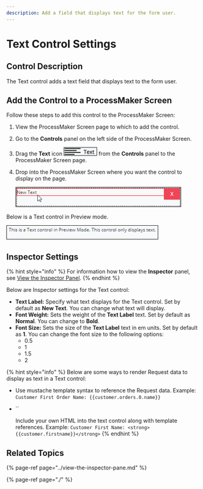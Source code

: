 ```yaml
---
description: Add a field that displays text for the form user.
---
```


# Text Control Settings

## Control Description

The Text control adds a text field that displays text to the form user.

## Add the Control to a ProcessMaker Screen

Follow these steps to add this control to the ProcessMaker Screen:

1. View the ProcessMaker Screen page to which to add the control.
2. Go to the **Controls** panel on the left side of the ProcessMaker Screen.
3. Drag the **Text** icon ![](../../../../.gitbook/assets/text-control-screens-builder-processes.png) from the **Controls** panel to the ProcessMaker Screen page.
4. Drop into the ProcessMaker Screen where you want the control to display on the page.   

   ![](../../../../.gitbook/assets/text-control-placed-screens-builder-processes.png)

Below is a Text control in Preview mode.

![Text control in Preview mode](../../../../.gitbook/assets/text-control-preview-screens-builder-processes.png)

## Inspector Settings

{% hint style="info" %}
For information how to view the **Inspector** panel, see [View the Inspector Panel](../view-the-inspector-pane.md).
{% endhint %}

Below are Inspector settings for the Text control:

* **Text Label:** Specify what text displays for the Text control. Set by default as **New Text**. You can change what text will display.
* **Font Weight:** Sets the weight of the **Text Label** text. Set by default as **Normal**. You can change to **Bold**.
* **Font Size:** Sets the size of the **Text Label** text in em units. Set by default as **1**. You can change the font size to the following options:
  * 0.5
  * 1
  * 1.5
  * 2

{% hint style="info" %}
Below are some ways to render Request data to display as text in a Text control:

* Use mustache template syntax to reference the Request data. Example: `Customer First Order Name: {{customer.orders.0.name}}`
* \`\`

  Include your own HTML into the text control along with template references. Example: `Customer First Name: <strong>{{customer.firstname}}</strong>`
{% endhint %}

## Related Topics

{% page-ref page="../view-the-inspector-pane.md" %}

{% page-ref page="./" %}

